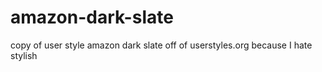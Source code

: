 # amazon-dark-slate
copy of user style amazon dark slate off of userstyles.org because I hate stylish
